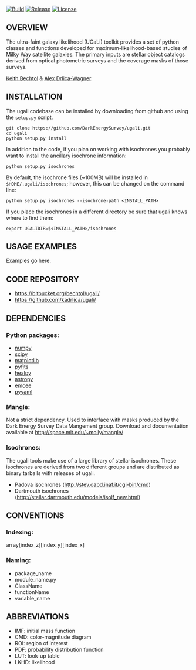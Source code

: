
[![Build](https://img.shields.io/travis/DarkEnergySurvey/ugali.svg)](https://travis-ci.org/DarkEnergySurvey/ugali)
[![Release](https://img.shields.io/github/tag/DarkEnergySurvey/ugali.svg)](../../releases)
[![License](https://img.shields.io/badge/license-MIT-blue.svg)](../../)

OVERVIEW
--------

The ultra-faint galaxy likelihood (UGaLi) toolkit provides a set of python classes and functions developed for maximum-likelihood-based studies of Milky Way satellite galaxies. The primary inputs are stellar object catalogs derived from optical photometric surveys and the coverage masks of those surveys.

[Keith Bechtol](https://github.com/bechtol) & [Alex Drlica-Wagner](https://github.com/kadrlica)

INSTALLATION
------------

The ugali codebase can be installed by downloading from github and
using the `setup.py` script.
```
git clone https://github.com/DarkEnergySurvey/ugali.git
cd ugali
python setup.py install
```
In addition to the code, if you plan on working with isochrones you probably want to install the ancillary isochrone information:
```
python setup.py isochrones
```
By default, the isochrone files (~100MB) will be installed in `$HOME/.ugali/isochrones`; however, this can be changed on the command line:
```
python setup.py isochrones --isochrone-path <INSTALL_PATH>
```
If you place the isochrones in a different directory be sure that ugali knows where to find them:
```
export UGALIDIR=$<INSTALL_PATH>/isochrones
```

USAGE EXAMPLES
--------------
Examples go here.

CODE REPOSITORY
---------------
* https://bitbucket.org/bechtol/ugali/
* https://github.com/kadrlica/ugali/

DEPENDENCIES
------------

### Python packages:
* [numpy](http://www.numpy.org/)
* [scipy](https://www.scipy.org/)
* [matplotlib](http://matplotlib.org/)
* [pyfits](http://www.stsci.edu/institute/software_hardware/pyfits)
* [healpy](https://github.com/healpy/healpy)
* [astropy](http://www.astropy.org/)
* [emcee](http://dan.iel.fm/emcee/current/)
* [pyyaml](http://pyyaml.org/)

### Mangle:
Not a strict dependency. Used to interface with masks produced by
the Dark Energy Survey Data Mangement group. Download and documentation 
available at http://space.mit.edu/~molly/mangle/

### Isochrones:
The ugali tools make use of a large library of stellar isochrones. These isochrones are derived from two different groups and are distributed as binary tarballs with releases of ugali.
* Padova isochrones (http://stev.oapd.inaf.it/cgi-bin/cmd)
* Dartmouth isochrones (http://stellar.dartmouth.edu/models/isolf_new.html)

CONVENTIONS
-----------

### Indexing:
array[index_z][index_y][index_x]

### Naming:
* package_name
* module_name.py
* ClassName
* functionName
* variable_name

ABBREVIATIONS
-------------
* IMF: initial mass function
* CMD: color-magnitude diagram
* ROI: region of interest
* PDF: probability distribution function
* LUT: look-up table
* LKHD: likelihood
